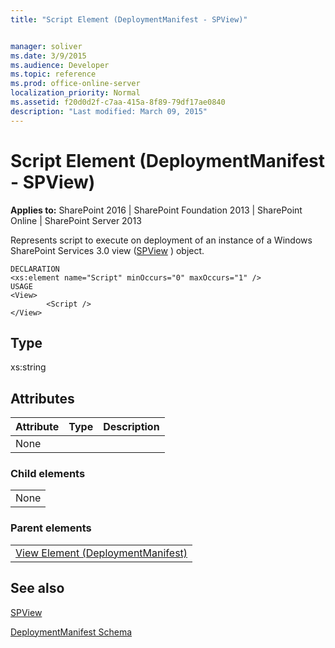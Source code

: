 ```yaml
---
title: "Script Element (DeploymentManifest - SPView)"


manager: soliver
ms.date: 3/9/2015
ms.audience: Developer
ms.topic: reference
ms.prod: office-online-server
localization_priority: Normal
ms.assetid: f20d0d2f-c7aa-415a-8f89-79df17ae0840
description: "Last modified: March 09, 2015"
---
```


# Script Element (DeploymentManifest - SPView)

 
  
 **Applies to:** SharePoint 2016 | SharePoint Foundation 2013 | SharePoint Online | SharePoint Server 2013 
  
Represents script to execute on deployment of an instance of a Windows SharePoint Services 3.0 view ([SPView](https://msdn.microsoft.com/library/Microsoft.SharePoint.SPView.aspx) ) object. 
  
```
DECLARATION
<xs:element name="Script" minOccurs="0" maxOccurs="1" />
USAGE
<View>
        <Script />
</View>

```

## Type

xs:string 
  
## Attributes

|**Attribute**|**Type**|**Description**|
|:-----|:-----|:-----|
|None  <br/> |||
   
### Child elements

||
|:-----|
|None |
   
### Parent elements

||
|:-----|
|[View Element (DeploymentManifest)](view-element-deploymentmanifest.md)
   
## See also



[SPView](https://msdn.microsoft.com/library/Microsoft.SharePoint.SPView.aspx)


[DeploymentManifest Schema](deploymentmanifest-schema.md)

